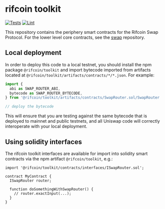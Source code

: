 # rifcoin toolkit

[![Tests](https://github.com/rifcoin/toolkit/workflows/Tests/badge.svg)](https://github.com/rifcoin/toolkit/actions?query=workflow%3ATests)
[![Lint](https://github.com/rifcoin/toolkit/workflows/Lint/badge.svg)](https://github.com/rifcoin/toolkit/actions?query=workflow%3ALint)

This repository contains the periphery smart contracts for the Rifcoin Swap Protocol.
For the lower level core contracts, see the [swap](https://github.com/rifcoin/swap)
repository.

## Local deployment

In order to deploy this code to a local testnet, you should install the npm package
`@rifcoin/toolkit`
and import bytecode imported from artifacts located at
`@rifcoin/toolkit/artifacts/contracts/*/*.json`.
For example:

```typescript
import {
  abi as SWAP_ROUTER_ABI,
  bytecode as SWAP_ROUTER_BYTECODE,
} from '@rifcoin/toolkit/artifacts/contracts/SwapRouter.sol/SwapRouter.json'

// deploy the bytecode
```

This will ensure that you are testing against the same bytecode that is deployed to
mainnet and public testnets, and all Uniswap code will correctly interoperate with
your local deployment.

## Using solidity interfaces

The rifcoin toolkit interfaces are available for import into solidity smart contracts
via the npm artifact `@rifcoin/toolkit`, e.g.:

```solidity
import '@rifcoin/toolkit/contracts/interfaces/ISwapRouter.sol';

contract MyContract {
  ISwapRouter router;

  function doSomethingWithSwapRouter() {
    // router.exactInput(...);
  }
}

```
